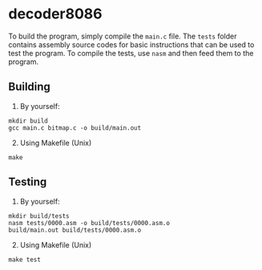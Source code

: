 # decoder8086

To build the program, simply compile the `main.c` file. The `tests` folder contains assembly source codes for basic instructions that can be used to test the program. To compile the tests, use `nasm` and then feed them to the program.

## Building
1. By yourself:
```
mkdir build
gcc main.c bitmap.c -o build/main.out
```
2. Using Makefile (Unix)
```
make
```

## Testing
1. By yourself:
```
mkdir build/tests
nasm tests/0000.asm -o build/tests/0000.asm.o
build/main.out build/tests/0000.asm.o
```

2. Using Makefile (Unix)
```
make test
```
